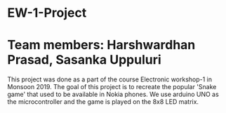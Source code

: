 # EW-1-Project
# Team members: Harshwardhan Prasad, Sasanka Uppuluri
This project was done as a part of the course Electronic workshop-1 in Monsoon 2019. The goal of this project is to recreate the popular 'Snake game' that used to be available in Nokia phones. We use arduino UNO as the microcontroller and the game is played on the 8x8 LED matrix. 
